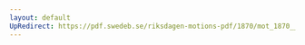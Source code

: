 ```yaml
---
layout: default
UpRedirect: https://pdf.swedeb.se/riksdagen-motions-pdf/1870/mot_1870__fk__00034/mot_1870__fk__00034_002.pdf
---
```

